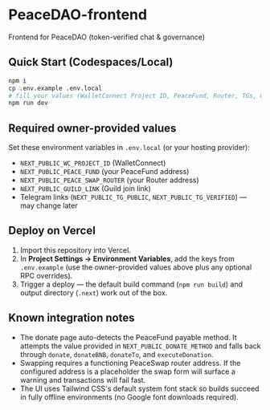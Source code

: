 # PeaceDAO-frontend

Frontend for PeaceDAO (token-verified chat & governance)

## Quick Start (Codespaces/Local)

```bash
npm i
cp .env.example .env.local
# fill your values (WalletConnect Project ID, PeaceFund, Router, TGs, Guild)
npm run dev
```

## Required owner-provided values

Set these environment variables in `.env.local` (or your hosting provider):

* `NEXT_PUBLIC_WC_PROJECT_ID` (WalletConnect)
* `NEXT_PUBLIC_PEACE_FUND` (your PeaceFund address)
* `NEXT_PUBLIC_PEACE_SWAP_ROUTER` (your Router address)
* `NEXT_PUBLIC_GUILD_LINK` (Guild join link)
* Telegram links (`NEXT_PUBLIC_TG_PUBLIC`, `NEXT_PUBLIC_TG_VERIFIED`) — may change later

## Deploy on Vercel

1. Import this repository into Vercel.
2. In **Project Settings → Environment Variables**, add the keys from `.env.example` (use the owner-provided values above plus any optional RPC overrides).
3. Trigger a deploy — the default build command (`npm run build`) and output directory (`.next`) work out of the box.

## Known integration notes

- The donate page auto-detects the PeaceFund payable method. It attempts the value provided in `NEXT_PUBLIC_DONATE_METHOD` and falls back through `donate`, `donateBNB`, `donateTo`, and `executeDonation`.
- Swapping requires a functioning PeaceSwap router address. If the configured address is a placeholder the swap form will surface a warning and transactions will fail fast.
- The UI uses Tailwind CSS's default system font stack so builds succeed in fully offline environments (no Google font downloads required).
